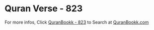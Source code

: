 # Quran Verse - 823 

For more infos, Click [QuranBookk - 823](https://www.quranbookk.com/quran/search?q=823) to Search at [QuranBookk.com](http://quranbookk.com/)